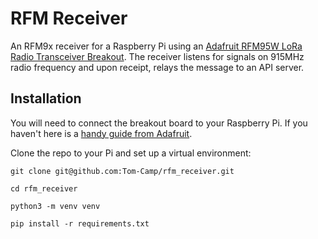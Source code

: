 # RFM Receiver

An RFM9x receiver for a Raspberry Pi using an [Adafruit RFM95W LoRa Radio Transceiver Breakout](https://www.adafruit.com/product/3072).
The receiver listens for signals on 915MHz radio frequency and upon receipt, relays the message to an API server.

## Installation

You will need to connect the breakout board to your Raspberry Pi. If you haven't here is a
[handy guide from Adafruit](https://learn.adafruit.com/lora-and-lorawan-radio-for-raspberry-pi/raspberry-pi-wiring).

Clone the repo to your Pi and set up a virtual environment:

```shell
git clone git@github.com:Tom-Camp/rfm_receiver.git

cd rfm_receiver

python3 -m venv venv

pip install -r requirements.txt
```
